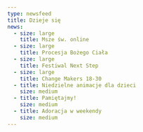 ```yaml
---
type: newsfeed
title: Dzieje się
news:
  - size: large
    title: Msze św. online
  - size: large
    title: Procesja Bożego Ciała
  - size: large
    title: Festiwal Next Step
  - size: large
    title: Change Makers 18-30
  - title: Niedzielne animacje dla dzieci
    size: medium
  - title: Pamiętajmy!
    size: medium
  - title: Adoracja w weekendy
    size: medium
---
```

